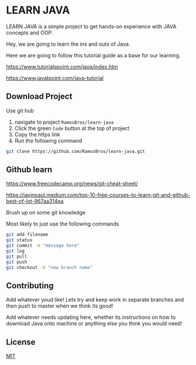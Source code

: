 # LEARN JAVA

LEARN JAVA is a simple project to get hands-on experience with JAVA concepts and OOP.

Hey, we are going to learn the ins and outs of Java.

Here we are going to follow this tutorial guide as a base for our learning. 

https://www.tutorialspoint.com/java/index.htm

https://www.javatpoint.com/java-tutorial

## Download Project

Use git hub
1) navigate to project ```RamosBros/learn-java``` 
2) Click the green ```Code``` button at the top of project
3) Copy the https link
4) Run the following command

```bash
git clone https://github.com/RamosBros/learn-java.git
```

## Github learn

https://www.freecodecamp.org/news/git-cheat-sheet/

https://javinpaul.medium.com/top-10-free-courses-to-learn-git-and-github-best-of-lot-967aa314ea

Brush up on some git knowledge 

Most likely to just use the following commands
```bash
git add filename
git status
git commit -m "message here"
git log
git pull 
git push
git checkout -b "new branch name"
```

## Contributing
Add whatever youd like!
Lets try and keep work in separate branches and then push to master when we think its good!

Add whatever needs updating here, whether its instructions on how to download Java onto machine
or anything else you think you would need!

## License
[MIT](https://choosealicense.com/licenses/mit/)